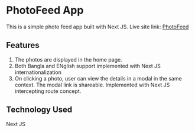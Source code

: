 # PhotoFeed App
This is a simple photo feed app built with Next JS. Live site link: [PhotoFeed](https://photo-feed-practice.vercel.app/)

## Features
1. The photos are displayed in the home page.
2. Both Bangla and ENglish support implemented with Next JS internationalization
3. On clicking a photo, user can view the details in a modal in the same context. The modal link is shareable. Implemented with Next JS intercepting route concept.

## Technology Used
Next JS
